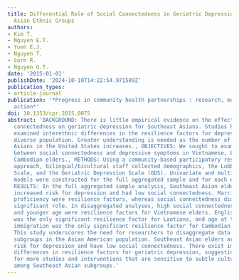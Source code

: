 ```yaml
---
title: Differential Role of Social Connectedness in Geriatric Depression Among Southeast
  Asian Ethnic Groups
authors:
- Kim T.
- Nguyen E.T.
- Yuen E.J.
- Nguyen T.
- Sorn R.
- Nguyen G.T.
date: '2015-01-01'
publishDate: '2024-10-10T14:22:54.971589Z'
publication_types:
- article-journal
publication: '*Progress in community health partnerships : research, education, and
  action*'
doi: 10.1353/cpr.2015.0075
abstract: 'BACKGROUND: There is little empirical evidence on the effects of social
  connectedness on geriatric depression for Southeast Asians. Studies have rarely
  examined interethnic differences in the resilience factors for depression in this
  diverse population. Greater understanding is needed as the number of older Southeast
  Asians in the United States increases., OBJECTIVES: We sought to examine the association
  between social connectedness and depressive symptoms in Vietnamese, Laotian, and
  Cambodian elders., METHODS: Using a community-based participatory research (CBPR)
  approach, bilingual/bicultural staff collected demographics, the Lubben Social Network
  Scale, and the Geriatric Depression Scale (GDS). Univariate and multivariate regression
  models were constructed for the full aggregated sample and for each ethnic subgroup.,
  RESULTS: In the full aggregated sample analysis, Southeast Asian elders were at
  increased risk for depression and had low social connectedness. Marriage and English
  proficiency were resilience factors, whereas social connectedness did not play a
  significant role. In disaggregated analyses, high social connectedness, marriage,
  and younger age were resilience factors for Vietnamese elders. English proficiency
  was the only significant resilience factor for Laotians, and age at the time of
  immigration was the only significant resilience factor for Cambodian elders., CONCLUSIONS:
  This study underscores the need for researchers to disaggregate data for ethnic
  subgroups in the Asian American population. Southeast Asian elders are at increased
  risk for depression and have low social connectedness. There exist important interethnic
  differences in resilience factors for geriatric depression, suggesting the need
  for more studies and interventions that are sensitive to subtle cultural differences
  among Southeast Asian subgroups.'
---
```

